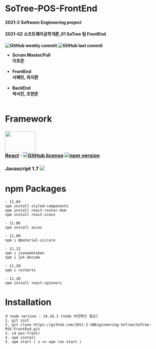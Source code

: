 # SoTree-POS-FrontEnd
<h4>2021-2 Software Engineering project <h4/>
<h4>2021-02 소프트웨어공학개론_01 SoTree 팀 FrontEnd<h4/>
  
![GitHub weekly commit](https://img.shields.io/github/commit-activity/w/2021-2-SWEngineering-SoTree/SoTree-POS-FrontEnd)
![GitHub last commit](https://img.shields.io/github/last-commit/2021-2-SWEngineering-SoTree/SoTree-POS-FrontEnd)
  </br>
  * Scrum Master/Full</br>
  이호준</br></br>
  * FrontEnd</br>
  서혜민, 최지환</br></br>
  * BackEnd</br>
  박서진, 조현준</br></br>

# Framework
### <div><div><img src="https://user-images.githubusercontent.com/54761791/144091426-ef924d39-bad8-4d3c-a9d4-e38052db58b0.png" width="100" height="70"/></div>[React](https://reactjs.org/) &middot; [![GitHub license](https://img.shields.io/badge/license-MIT-blue.svg)](https://github.com/facebook/react/blob/main/LICENSE) [![npm version](https://img.shields.io/npm/v/react.svg?style=flat)](https://www.npmjs.com/package/react)</div>

### <div>Javascript 1.7 <img src="https://img.shields.io/badge/Javascript-C7A60F?style=flat-square&logo=Javascript&logoColor=white"/></a></div>

# npm Packages
```
- 11.04
npm install styled-components
npm install react-router-dom
npm install react-icons

- 11.06
npm install axios

- 11.09
npm i @material-ui/core 

- 11.12
npm i jsonwebtoken
npm i jwt-decode

- 11.20
npm i recharts

- 11.28
npm install react-spinners
```

# Installation
```
※ node version : 14.16.1 (node 버전확인 필요)
1. git init 
2. git clone https://github.com/2021-2-SWEngineering-SoTree/SoTree-POS-FrontEnd.git
3. cd pos-front/
4. npm install
5. npm start ( x => npm run start )
```
